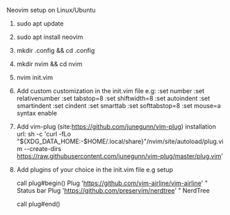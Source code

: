 Neovim setup on Linux/Ubuntu

1. sudo apt update
2. sudo apt install neovim
3. mkdir .config && cd .config
4. mkdir nvim && cd nvim
5. nvim init.vim
6. Add custom customization in the init.vim file e.g:
:set number
:set relativenumber
:set tabstop=8 
:set shiftwidth=8
:set autoindent
:set smartindent
:set cindent
:set smarttab
:set softtabstop=8
:set mouse=a
syntax enable

7. Add vim-plug (site:https://github.com/junegunn/vim-plug)
installation url:  sh -c 'curl -fLo "${XDG_DATA_HOME:-$HOME/.local/share}"/nvim/site/autoload/plug.vim --create-dirs \
       https://raw.githubusercontent.com/junegunn/vim-plug/master/plug.vim'
       
8. Add plugins of your choice in the init.vim file e.g setup

   call plug#begin()
   Plug 'https://github.com/vim-airline/vim-airline' " Status bar
   Plug 'https://github.com/preservim/nerdtree' " NerdTree

   call plug#end()
  
